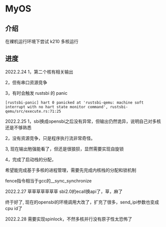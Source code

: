 # MyOS

## 介绍
在裸机运行环境下尝试 k210 多核运行


## 进度
2022.2.24
1，第二个核有相关输出

2，但有串口资源竞争

3，有时会触发 rustsbi 的 panic

```
[rustsbi-panic] hart 0 panicked at 'rustsbi-qemu: machine soft interrupt with no hart state monitor command', rustsbi-qemu/src/execute.rs:71:25
```

2022.2.25
1，sbi换成opensbi之后没有异常，但输出仍然诡异，说明自己对多核还是不够熟悉

2，没有资源竞争，只是程序执行流非常奇怪。

3, 现在输出勉强能看了，但还是很狼狈，显然需要实现自旋锁

4，完成了启动栈的分配，

希望能完成基于多核的进程管理，需要先完成内核栈的分配和锁机制

fence指令相当于gcc的__sync_synchronize

2022.2.27
草草草草草草草 sbi2.0的ecall换api了，草，麻了

终于好了, 现在的opensbi的环境调用大改了，扩充了很多，send_ipi参数也变成cpu id了

2022.2.28
需要实现spinlock，不然多核并行没有原子性太恐怖了
